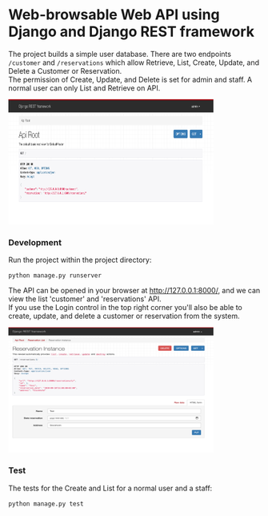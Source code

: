 # Web-browsable Web API using Django and Django REST framework

The project builds a simple user database. There are two endpoints `/customer` and `/reservations` which allow Retrieve, List, Create, Update, and Delete a Customer or Reservation. <br />
The permission of Create, Update, and Delete is set for admin and staff. A normal user can only List and Retrieve on API.

<img src="./img/API_screenshot.png" alt="API" title="An API example" width="410" height="250"/>

### Development

Run the project within the project directory:

```
python manage.py runserver
```

The API can be opened in your browser at http://127.0.0.1:8000/, and we can view the list 'customer' and 'reservations' API. <br />
If you use the Login control in the top right corner you'll also be able to create, update, and delete a customer or reservation from the system.

<img src="./img/API_reservation_screenshot.png" alt="API" title="An API example" width="410" height="250"/>

### Test

The tests for the Create and List for a normal user and a staff:

```
python manage.py test
```
